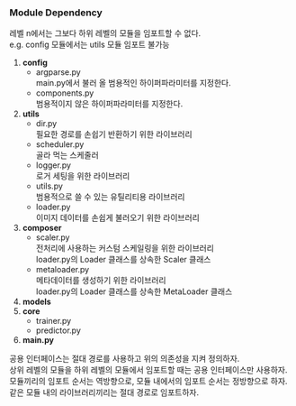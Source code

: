 ### Module Dependency
레벨 n에서는 그보다 하위 레벨의 모듈을 임포트할 수 없다. <br>
e.g. config 모듈에서는 utils 모듈 임포트 불가능

1. **config**
   - argparse.py <br>
     main.py에서 불러 올 범용적인 하이퍼파라미터를 지정한다.
   - components.py <br>
     범용적이지 않은 하이퍼파라미터를 지정한다. 
2. **utils**
   - dir.py <br>
     필요한 경로를 손쉽기 반환하기 위한 라이브러리
   - scheduler.py <br>
     골라 먹는 스케줄러
   - logger.py <br>
     로거 세팅을 위한 라이브러리
   - utils.py <br>
     범용적으로 쓸 수 있는 유틸리티용 라이브러리
   - loader.py <br>
     이미지 데이터를 손쉽게 불러오기 위한 라이브러리
3. **composer**
   - scaler.py <br>
     전처리에 사용하는 커스텀 스케일링을 위한 라이브러리 <br>
     loader.py의 Loader 클래스를 상속한 Scaler 클래스
   - metaloader.py <br>
     메타데이터를 생성하기 위한 라이브러리 <br>
     loader.py의 Loader 클래스를 상속한 MetaLoader 클래스
4. **models**
5. **core**
   - trainer.py
   - predictor.py
6. **main.py**

공용 인터페이스는 절대 경로를 사용하고 위의 의존성을 지켜 정의하자. <br> 
상위 레벨의 모듈을 하위 레벨의 모듈에서 임포트할 때는 공용 인터페이스만 사용하자. <br>
모듈끼리의 임포트 순서는 역방향으로, 모듈 내에서의 임포트 순서는 정방향으로 하자. <br>
같은 모듈 내의 라이브러리끼리는 절대 경로로 임포트하자. <br>
   
